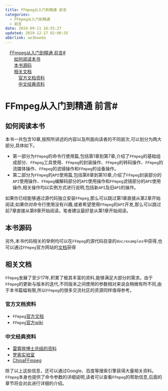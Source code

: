 ```yaml
---
title: FFmpeg从入门到精通 前言
categories: 
  - FFmpeg从入门到精通
  - 前言
date: 2019-09-11 16:55:27
updated: 2019-12-17 02:00:55
abbrlink: ae3baeda
---
```

<div id='my_toc'><a href="/ReadingNotes/ae3baeda/#FFmpeg从入门到精通-前言#" class="header_1">FFmpeg从入门到精通 前言#</a>&nbsp;<br><a href="/ReadingNotes/ae3baeda/#如何阅读本书" class="header_2">如何阅读本书</a>&nbsp;<br><a href="/ReadingNotes/ae3baeda/#本书源码" class="header_2">本书源码</a>&nbsp;<br><a href="/ReadingNotes/ae3baeda/#相关文档" class="header_2">相关文档</a>&nbsp;<br><a href="/ReadingNotes/ae3baeda/#官方文档资料" class="header_3">官方文档资料</a>&nbsp;<br><a href="/ReadingNotes/ae3baeda/#中文经典资料" class="header_3">中文经典资料</a>&nbsp;<br></div>
<style>.header_1{margin-left: 1em;}.header_2{margin-left: 2em;}.header_3{margin-left: 3em;}.header_4{margin-left: 4em;}.header_5{margin-left: 5em;}.header_6{margin-left: 6em;}</style>
<!--more-->
<script>if (navigator.platform.search('arm')==-1){document.getElementById('my_toc').style.display = 'none';}var e,p = document.getElementsByTagName('p');while (p.length>0) {e = p[0];e.parentElement.removeChild(e);}</script>

<!--end-->
<!--SSTStart-->
# FFmpeg从入门到精通 前言#
## 如何阅读本书 ##
本书一共包含10章,按照所讲述的内容以及所面向读者的不同层次,可以划分为两大部分,具体如下。
- 第一部分为`FFmpeg`的命令行使用篇,包括第1章到第7章,介绍了`FFmpeg`的基础组成部分、`FFmpeg`工具使用、`FFmpeg`的封装操作、`FFmpeg`的转码操作、`FFmpeg`的流媒体操作、`FFmpeg`的滤镜操作和`FFmpeg`的设备操作。
- 第二部分为`FFmpeg`的`API`使用篇,包括第8章到第10章,介绍了`FFmpeg`封装部分的`API`使用操作、`FFmpeg`编解码部分的`API`使用操作和`FFmpeg`滤镜部分的`API`使用操作,相关操作均以实例方式进行说明,包括新`API`及旧`API`的操作。

如果你已经能够通过源代码独立安装`FFmpeg`,那么可以跳过第1章直接从第2章开始阅读;如果你对命令行使用没有兴趣,或者希望使用`FFmpeg`的`API`开发,那么可以跳过前7章直接从第8章开始阅读。笔者建议最好是从第1章开始阅读。

## 本书源码 ##
另外,本书代码相关的举例均可以在`FFmpeg`的源代码目录的`doc/examples`中获得,也可以通过`FFmpeg`官方网站的[文档](https://ffmpeg.org/doxygen/trunk/examples.html)获得
## 相关文档 ##
`FFmpeg`发展了至少17年,积累了极其丰富的资料,能够满足大部分的需求。由于`FFmpeg`的更新与版本的迭代,不同版本之间使用的参数相对来说会稍微有所不同,由于本书篇幅有限,所以`FFmpeg`的很多交流社区的资源同样值得参考。
### 官方文档资料 ###
- `FFmpeg`[官方文档](http://ffmpeg.org/documentation.html)
- `FFmpeg`[官方wiki](https://trac.ffmpeg.org)

### 中文经典资料 ###
- [雷霄骅博士总结的资料](http://blog.csdn.net/leixiaohua1020)
- [罗索实验室](http://www.rosoo.net)
- [ChinaFFmpeg](http://bbs.chinaffmpeg.com)

除了以上这些信息，还可以通过Google、百度等搜索引擎获得大量相关资料。
`FFmpeg`本身也提供了命令参数的详细说明,读者可以查看`FFmpeg`的帮助信息,后面的章节将会对此进行详细的介绍。
<!--SSTStop-->

